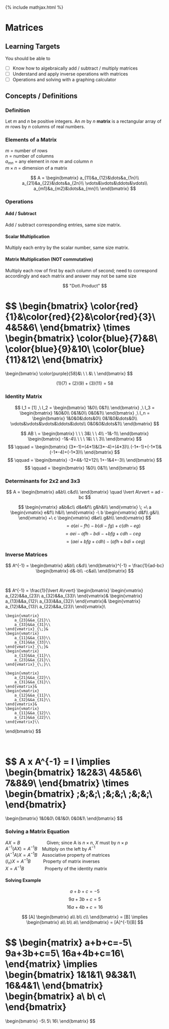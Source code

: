 {% include mathjax.html %}

# Matrices

## Learning Targets

You should be able to
- [ ] Know how to algebraically add / subtract / multiply matrices
- [ ] Understand and apply inverse operations with matrices
- [ ] Operations and solving with a graphing calculator

## Concepts / Definitions

### Definition

Let $m$ and $n$ be positive integers. An $m$ by $n$ **matrix** is a rectangular array of $m$ rows by $n$ columns of real numbers.

### Elements of a Matrix

$m$ = number of rows<br>
$n$ = number of columns<br>
$a_{mn}$ = any element in row $m$ and column $n$<br>
$m \times n$ = dimension of a matrix

$$
A =
\begin{bmatrix}
    a_{11}&a_{12}&\dots&a_{1n}\\
    a_{21}&a_{22}&\dots&a_{2n}\\
    \vdots&\vdots&\ddots&\vdots\\
    a_{m1}&a_{m2}&\dots&a_{mn}\\
\end{bmatrix}
$$

### Operations

#### Add / Subtract
Add / subtract corresponding entries, same size matrix.

#### Scalar Multiplication
Multiply each entry by the scalar number, same size matrix.

#### Matrix Multiplication (NOT commutative)
Multiply each row of first by each column of second; need to correspond accordingly and each matrix and answer may not be same size

$$
"Dot\ Product"
$$

$$
\begin{bmatrix}
    \color{red}{1}&\color{red}{2}&\color{red}{3}\\
    4&5&6\\
\end{bmatrix}
\times
\begin{bmatrix}
    \color{blue}{7}&8\\
    \color{blue}{9}&10\\
    \color{blue}{11}&12\\
\end{bmatrix}
=
\begin{bmatrix}
    \color{purple}{58}&\ \\
    \ &\ \\
\end{bmatrix}
$$

$$(1)(7) + (2)(9) + (3)(11) = 58$$

### Identity Matrix

$$
I_1 = [1] ,\ I_2 =
\begin{bmatrix}
    1&0\\
    0&1\\
\end{bmatrix}
,\ I_3 =
\begin{bmatrix}
    1&0&0\\
    0&1&0\\
    0&0&1\\
\end{bmatrix}
,\ I_n =
\begin{bmatrix}
    1&0&0&\dots&0\\
    0&1&0&\dots&0\\
    \vdots&\vdots&\vdots&\ddots&\dots\\
    0&0&0&\dots&1\\
\end{bmatrix}
$$

$$
    AB \ =
    \begin{bmatrix}
        \ \ \ 3&\ \ \ 4\\
        -1&-1\\
    \end{bmatrix}
    \begin{bmatrix}
        -1&-4\\
        \ \ \ 1&\ \ \ 3\\
    \end{bmatrix}
$$
$$
    \qquad =
    \begin{bmatrix}
        (3*-1)+(4*1)&(3*-4)+(4*3)\\
        (-1*-1)+(-1*1)&(-1*-4)+(-1*3)\\
    \end{bmatrix}
$$
$$
    \qquad =
    \begin{bmatrix}
        -3+4&-12+12\\
        1+-1&4+-3\\
    \end{bmatrix}
$$
$$
    \qquad =
    \begin{bmatrix}
        1&0\\
        0&1\\
    \end{bmatrix}
$$

### Determinants for 2x2 and 3x3

$$
A =
\begin{bmatrix}
    a&b\\
    c&d\\
\end{bmatrix}
\quad \lvert A\rvert = ad - bc
$$

$$
    \begin{vmatrix}
        a&b&c\\
        d&e&f\\
        g&h&i\\
    \end{vmatrix}
    \; =\ a
    \begin{vmatrix}
        e&f\\
        h&i\\
    \end{vmatrix}
    -\ b
    \begin{vmatrix}
        d&f\\
        g&i\\
    \end{vmatrix}
    +\ c
    \begin{vmatrix}
        d&e\\
        g&h\\
    \end{vmatrix}
$$
$$\,\quad\qquad\qquad\qquad = a(ei-fh) - b(di-fg) + c(dh-eg)$$
$$\quad\qquad\qquad\qquad = aei - afh - bdi - + bfg + cdh - ceg$$
$$\!\qquad\qquad\qquad\qquad = (aei + bfg + cdh) - (afh + bdi + ceg)$$

### Inverse Matrices

$$
A^{-1} =
\begin{bmatrix}
    a&b\\
    c&d\\
\end{bmatrix}^{-1}
= \frac{1}{ad-bc}
\begin{bmatrix}
    d&-b\\
    -c&a\\
\end{bmatrix}
$$

$$\ $$

$$
A^{-1} = \frac{1}{\lvert A\rvert}
\begin{bmatrix}
    \begin{vmatrix}
        a_{22}&&a_{23}\\
        a_{32}&&a_{33}\\
    \end{vmatrix}&
    \begin{vmatrix}
        a_{13}&&a_{12}\\
        a_{33}&&a_{32}\\
    \end{vmatrix}&
    \begin{vmatrix}
        a_{12}&&a_{13}\\
        a_{22}&&a_{23}\\
    \end{vmatrix}\\

    \begin{vmatrix}
        a_{23}&&a_{21}\\
        a_{33}&&a_{31}\\
    \end{vmatrix}_{\;}&
    \begin{vmatrix}
        a_{11}&&a_{13}\\
        a_{31}&&a_{33}\\
    \end{vmatrix}_{\;}&
    \begin{vmatrix}
        a_{13}&&a_{11}\\
        a_{23}&&a_{21}\\
    \end{vmatrix}_{\;}\\

    \begin{vmatrix}
        a_{21}&&a_{22}\\
        a_{31}&&a_{31}\\
    \end{vmatrix}&
    \begin{vmatrix}
        a_{12}&&a_{11}\\
        a_{32}&&a_{31}\\
    \end{vmatrix}&
    \begin{vmatrix}
        a_{11}&&a_{12}\\
        a_{21}&&a_{22}\\
    \end{vmatrix}\\
\end{bmatrix}
$$

$$\ $$

$$
A x A^{-1} = I \implies
\begin{bmatrix}
    1&2&3\\
    4&5&6\\
    7&8&9\\
\end{bmatrix}
\times
\begin{bmatrix}
    \;&\;&\;\\
    \;&\;&\;\\
    \;&\;&\;\\
\end{bmatrix}
=
\begin{bmatrix}
    1&0&0\\
    0&1&0\\
    0&0&1\\
\end{bmatrix}
$$

### Solving a Matrix Equation

$AX = B \quad\qquad\qquad$ Given; since A is $n \times n$, $X$ must by $n \times p$<br>
$A^{-1}(AX) = A^{-1}B \:\;\;$ Multiply on the left by $A^{-1}$<br>
$(A^{-1}A)X = A^{-1}B \:\;\;$ Associative property of matrices<br>
$(I_n)X = A^{-1}B \:\qquad$ Property of matrix inverses<br>
$X = A^{-1}B \,\:\;\;\quad\qquad$ Property of the identity matrix

#### Solving Example

$$a + b + c = -5$$
$$9a + 3b + c = 5$$
$$16a + 4b + c = 16$$

$$
[A]
\begin{bmatrix}
    a\\
    b\\
    c\\
\end{bmatrix}
= [B] \implies
\begin{bmatrix}
    a\\
    b\\
    a\\
\end{bmatrix}
= [A]^{-1}[B]
$$

$$
\begin{matrix}
    a+b+c=-5\\
    9a+3b+c=5\\
    16a+4b+c=16\\
\end{matrix}
\implies
\begin{bmatrix}
    1&1&1\\
    9&3&1\\
    16&4&1\\
\end{bmatrix}
\begin{bmatrix}
    a\\
    b\\
    c\\
\end{bmatrix}
=
\begin{bmatrix}
    -5\\
    5\\
    16\\
\end{bmatrix}
$$
